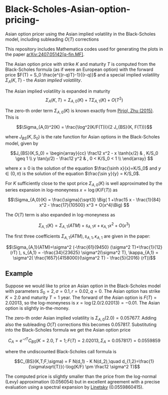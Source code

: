 # Black-Scholes-Asian-option-pricing-
Asian option pricer using the Asian implied volatility in the Black-Scholes model, including subleading $O(T)$ corrections 

This repository includes Mathematica codes used for generating the plots in the paper [arXiv:2407.05142[q-fin.MF]](https://arxiv.org/abs/2407.05142). 

The Asian option price with strike $K$ and maturity $T$ is computed from the Black-Scholes formula (as if were an European option) with the forward price $F(T) = S_0 \frac{e^{(r-q)T}-1}{(r-q)}$ and a special implied volatility $\Sigma_A(K,T)$ - the *Asian implied volatility*.

The Asian implied volatility is expanded in maturity $$\Sigma_A(K,T) = \Sigma_{A,0}(K) + T \Sigma_{A,1}(K) + O(T^2)$$

The zero-th order term $\Sigma_{A,0}(K)$ is known exactly from [Pirjol, Zhu (2015)](https://arxiv.org/abs/1609.07559). This is 

$$\Sigma_{A,0}^2(K) = \frac{\log^2(K/F(T))}{2 J_{BS}(K, F(T))}$$

where $J_{BS}(K,S_0)$ is the rate function for Asian options in the Black-Scholes model, given by

$$J_{BS}(K,S_0) = 
\begin{array}{cc}
\frac12 x^2 - x \tanh(x/2) & , K/S_0 \geq 1 \\
y \tan(y/2) - \frac12 y^2  & , 0 < K/S_0 < 1 \\
\end{array}
$$

where $x\geq 0$ is the solution of the equation $\frac{\sinh x}{x}=K/S_0$ and $y\in (0,\pi)$ is the solution of the equation $\frac{\sin y}{y} = K/S_0$.

For $K$ sufficiently close to the spot price $\Sigma_{A,0}(K)$ is well approximated by the series expansion in log-moneyness $x = \log(K/F(T))$ as

$$\Sigma_{A,0}(K) = \frac{\sigma}{\sqrt3} \Big( 1 +\frac15 x - \frac{1}{84} x^2 - \frac{17}{10500} x^3 + O(x^4)\Big) $$


The $O(T)$ term is also expanded in log-moneyness as

$$\Sigma_{A,1}(K) = \Sigma_{A,1}(ATM) + s_{A,1} x + \kappa_{A,1} x^2 + O(x^3)$$

The first three coefficients $\Sigma_{A,1}(ATM), s_{A,1}, \kappa_{A,1}$ are given in the paper: 

$$\Sigma_{A,1}(ATM)=\sigma^2 (-\frac{61}{9450} (\sigma^2 T)+\frac{1}{12} (rT) ), s_{A,1} = -\frac{34}{23625} \sigma^2(\sigma^2 T), \kappa_{A,1} = \sigma^2( \frac{1657}{4158000}(\sigma^2 T) - \frac{5}{2016} (rT))$$

## **Example**

Suppose we would like to price an Asian option in the Black-Scholes model with parameters $S_0=2, \sigma=0.1, r=0.02, q=0$. The Asian option has strike $K=2.0$ and maturity $T=1$ year.
The forward of the Asian option is $F(T) = 2.02013$, so the log-moneyness is $x=\log(2.0/2.02013) = -0.01$. The Asian option is slightly in-the-money.

The zero-th order Asian implied volatility is  $\Sigma_{A,0}(2.0) = 0.057677$. Adding also the subleading $O(T)$ corrections this becomes $0.057817$. Substituting into the Black-Scholes formula we get the Asian option price

$$C_A = e^{-rT} C_{BS}(K=2.0, T=1; F(T) = 2.02013,\Sigma_A=0.057817) = 0.0559859$$

where the undiscounted Black-Scholes call formula is

$$C_{BS}(K,T;F,\sigma) = F N(d_1) - K N(d_2),\quad d_{1,2}=\frac{1}{\sigma\sqrt{T}}(-\log(K/F) \pm \frac12 \sigma^2 T)$$

The computed price is slightly smaller than the price from the log-normal (Levy) approximation (0.056054) but in excellent agreement with a precise evaluation using a spectral expansion by [Linetsky](https://www.risk.net/derivatives/equity-derivatives/1530383/exotic-spectra) (0.0559860415).
